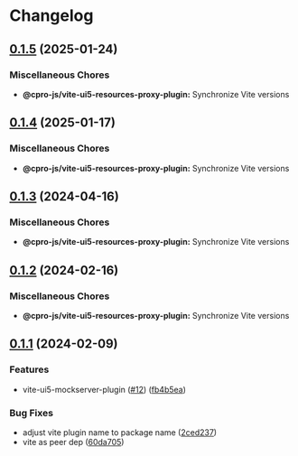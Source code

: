 # Changelog

## [0.1.5](https://github.com/cpro-js/ui5-vite/compare/@cpro-js/vite-ui5-resources-proxy-plugin-v0.1.4...@cpro-js/vite-ui5-resources-proxy-plugin-v0.1.5) (2025-01-24)


### Miscellaneous Chores

* **@cpro-js/vite-ui5-resources-proxy-plugin:** Synchronize Vite versions

## [0.1.4](https://github.com/cpro-js/ui5-vite/compare/@cpro-js/vite-ui5-resources-proxy-plugin-v0.1.3...@cpro-js/vite-ui5-resources-proxy-plugin-v0.1.4) (2025-01-17)


### Miscellaneous Chores

* **@cpro-js/vite-ui5-resources-proxy-plugin:** Synchronize Vite versions

## [0.1.3](https://github.com/cpro-js/ui5-vite/compare/@cpro-js/vite-ui5-resources-proxy-plugin-v0.1.2...@cpro-js/vite-ui5-resources-proxy-plugin-v0.1.3) (2024-04-16)


### Miscellaneous Chores

* **@cpro-js/vite-ui5-resources-proxy-plugin:** Synchronize Vite versions

## [0.1.2](https://github.com/cpro-js/ui5-vite/compare/@cpro-js/vite-ui5-resources-proxy-plugin-v0.1.1...@cpro-js/vite-ui5-resources-proxy-plugin-v0.1.2) (2024-02-16)


### Miscellaneous Chores

* **@cpro-js/vite-ui5-resources-proxy-plugin:** Synchronize Vite versions

## [0.1.1](https://github.com/cpro-js/ui5-vite/compare/@cpro-js/vite-ui5-resources-proxy-plugin-v0.0.1...@cpro-js/vite-ui5-resources-proxy-plugin-v0.1.1) (2024-02-09)


### Features

* vite-ui5-mockserver-plugin ([#12](https://github.com/cpro-js/ui5-vite/issues/12)) ([fb4b5ea](https://github.com/cpro-js/ui5-vite/commit/fb4b5eae82644fd67d2386e020e0e6013cc3cce9))


### Bug Fixes

* adjust vite plugin name to package name ([2ced237](https://github.com/cpro-js/ui5-vite/commit/2ced2374d073114d03d73917c2951b41765b6009))
* vite as peer dep ([60da705](https://github.com/cpro-js/ui5-vite/commit/60da7051e61c17e8f55f72365e63f238a9b627a5))
